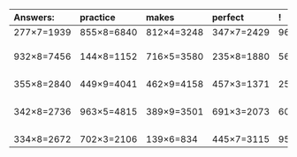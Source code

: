 | Answers: | practice | makes | perfect | ! |
| :--- | :--- | :--- | :--- | :--- |
| 277×7=1939 | 855×8=6840 | 812×4=3248 | 347×7=2429 | 964×5=4820 | 
|   |   |   |   |   | 
|   |   |   |   |   | 
|   |   |   |   |   | 
| 932×8=7456 | 144×8=1152 | 716×5=3580 | 235×8=1880 | 564×7=3948 | 
|   |   |   |   |   | 
|   |   |   |   |   | 
|   |   |   |   |   | 
|   |   |   |   |   | 
| 355×8=2840 | 449×9=4041 | 462×9=4158 | 457×3=1371 | 256×9=2304 | 
|   |   |   |   |   | 
|   |   |   |   |   | 
|   |   |   |   |   | 
|   |   |   |   |   | 
| 342×8=2736 | 963×5=4815 | 389×9=3501 | 691×3=2073 | 609×8=4872 | 
|   |   |   |   |   | 
|   |   |   |   |   | 
|   |   |   |   |   | 
|   |   |   |   |   | 
| 334×8=2672 | 702×3=2106 | 139×6=834 | 445×7=3115 | 958×3=2874 | 
